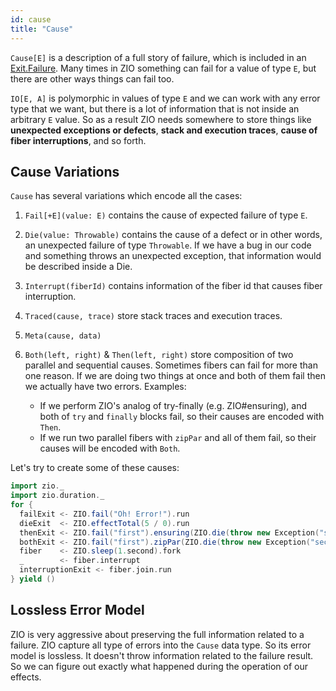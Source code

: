 ```yaml
---
id: cause
title: "Cause"
---
```


`Cause[E]` is a description of a full story of failure, which is included in an [Exit.Failure](exit.md). Many times in ZIO something can fail for a value of type `E`, but there are other ways things can fail too.

`IO[E, A]` is polymorphic in values of type `E` and we can work with any error type that we want, but there is a lot of information that is not inside an arbitrary `E` value. So as a result ZIO needs somewhere to store things like **unexpected exceptions or defects**, **stack and execution traces**, **cause of fiber interruptions**, and so forth.

## Cause Variations

`Cause` has several variations which encode all the cases:

1. `Fail[+E](value: E)` contains the cause of expected failure of type `E`.

2. `Die(value: Throwable)` contains the cause of a defect or in other words, an unexpected failure of type `Throwable`. If we have a bug in our code and something throws an unexpected exception, that information would be described inside a Die.

3. `Interrupt(fiberId)` contains information of the fiber id that causes fiber interruption.

4. `Traced(cause, trace)` store stack traces and execution traces.

5. `Meta(cause, data)`

6. `Both(left, right)` & `Then(left, right)` store composition of two parallel and sequential causes. Sometimes fibers can fail for more than one reason. If we are doing two things at once and both of them fail then we actually have two errors. Examples:
   - If we perform ZIO's analog of try-finally (e.g. ZIO#ensuring), and both of `try` and `finally` blocks fail, so their causes are encoded with `Then`.
   - If we run two parallel fibers with `zipPar` and all of them fail, so their causes will be encoded with `Both`.

Let's try to create some of these causes:

```scala mdoc:silent
import zio._
import zio.duration._
for {
  failExit <- ZIO.fail("Oh! Error!").run
  dieExit  <- ZIO.effectTotal(5 / 0).run
  thenExit <- ZIO.fail("first").ensuring(ZIO.die(throw new Exception("second"))).run
  bothExit <- ZIO.fail("first").zipPar(ZIO.die(throw new Exception("second"))).run
  fiber    <- ZIO.sleep(1.second).fork
  _        <- fiber.interrupt
  interruptionExit <- fiber.join.run
} yield ()
```

## Lossless Error Model

ZIO is very aggressive about preserving the full information related to a failure. ZIO capture all type of errors into the `Cause` data type. So its error model is lossless. It doesn't throw information related to the failure result. So we can figure out exactly what happened during the operation of our effects.
